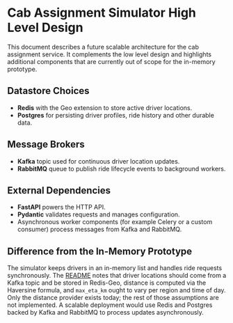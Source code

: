 # Cab Assignment Simulator High Level Design

This document describes a future scalable architecture for the cab assignment service. It complements the low level design and highlights additional components that are currently out of scope for the in-memory prototype.

## Datastore Choices
- **Redis** with the Geo extension to store active driver locations.
- **Postgres** for persisting driver profiles, ride history and other durable data.

## Message Brokers
- **Kafka** topic used for continuous driver location updates.
- **RabbitMQ** queue to publish ride lifecycle events to background workers.

## External Dependencies
- **FastAPI** powers the HTTP API.
- **Pydantic** validates requests and manages configuration.
- Asynchronous worker components (for example Celery or a custom consumer) process messages from Kafka and RabbitMQ.

## Difference from the In-Memory Prototype
The simulator keeps drivers in an in-memory list and handles ride requests synchronously. The [README](../README.md) notes that driver locations should come from a Kafka topic and be stored in Redis-Geo, distance is computed via the Haversine formula, and `max_eta_km` ought to vary per region and time of day. Only the distance provider exists today; the rest of those assumptions are not implemented. A scalable deployment would use Redis and Postgres backed by Kafka and RabbitMQ to process updates asynchronously.
